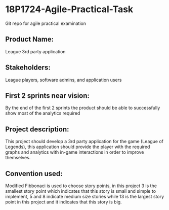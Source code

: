 # 18P1724-Agile-Practical-Task
Git repo for agile practical examination

## Product Name: 
League 3rd party application

## Stakeholders: 
League players, software admins, and application users

## First 2 sprints near vision:
By the end of the first 2 sprints the product should be able to successfully show most of the analytics required

## Project description:
This project should develop a 3rd party application for the game (League of Legends), this application should provide the player with the required graphs and analytics with in-game interactions in order to improve themselves.

## Convention used:
Modified Fibbonaci is used to choose story points, in this project 3 is the smallest story point which indicates that this story is small and simple to implement, 5 and 8 indicate medium size stories while 13 is the largest story point in this project and it indicates that this story is big. 
